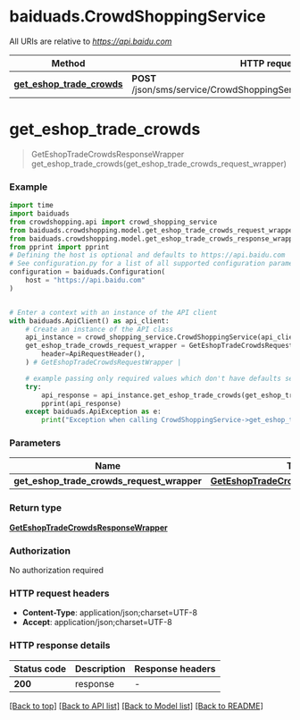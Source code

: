 # baiduads.CrowdShoppingService

All URIs are relative to *https://api.baidu.com*

Method | HTTP request | Description
------------- | ------------- | -------------
[**get_eshop_trade_crowds**](CrowdShoppingService.md#get_eshop_trade_crowds) | **POST** /json/sms/service/CrowdShoppingService/getEshopTradeCrowds | 


# **get_eshop_trade_crowds**
> GetEshopTradeCrowdsResponseWrapper get_eshop_trade_crowds(get_eshop_trade_crowds_request_wrapper)



### Example


```python
import time
import baiduads
from crowdshopping.api import crowd_shopping_service
from baiduads.crowdshopping.model.get_eshop_trade_crowds_request_wrapper import GetEshopTradeCrowdsRequestWrapper
from baiduads.crowdshopping.model.get_eshop_trade_crowds_response_wrapper import GetEshopTradeCrowdsResponseWrapper
from pprint import pprint
# Defining the host is optional and defaults to https://api.baidu.com
# See configuration.py for a list of all supported configuration parameters.
configuration = baiduads.Configuration(
    host = "https://api.baidu.com"
)


# Enter a context with an instance of the API client
with baiduads.ApiClient() as api_client:
    # Create an instance of the API class
    api_instance = crowd_shopping_service.CrowdShoppingService(api_client)
    get_eshop_trade_crowds_request_wrapper = GetEshopTradeCrowdsRequestWrapper(
        header=ApiRequestHeader(),
    ) # GetEshopTradeCrowdsRequestWrapper | 

    # example passing only required values which don't have defaults set
    try:
        api_response = api_instance.get_eshop_trade_crowds(get_eshop_trade_crowds_request_wrapper)
        pprint(api_response)
    except baiduads.ApiException as e:
        print("Exception when calling CrowdShoppingService->get_eshop_trade_crowds: %s\n" % e)
```


### Parameters

Name | Type | Description  | Notes
------------- | ------------- | ------------- | -------------
 **get_eshop_trade_crowds_request_wrapper** | [**GetEshopTradeCrowdsRequestWrapper**](GetEshopTradeCrowdsRequestWrapper.md)|  |

### Return type

[**GetEshopTradeCrowdsResponseWrapper**](GetEshopTradeCrowdsResponseWrapper.md)

### Authorization

No authorization required

### HTTP request headers

 - **Content-Type**: application/json;charset=UTF-8
 - **Accept**: application/json;charset=UTF-8


### HTTP response details

| Status code | Description | Response headers |
|-------------|-------------|------------------|
**200** | response |  -  |

[[Back to top]](#) [[Back to API list]](../README.md#documentation-for-api-endpoints) [[Back to Model list]](../README.md#documentation-for-models) [[Back to README]](../README.md)

